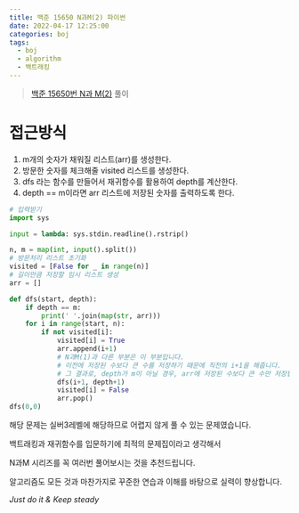 ```yaml
---
title: 백준 15650 N과M(2) 파이썬
date: 2022-04-17 12:25:00
categories: boj
tags:
  - boj
  - algorithm
  - 백트래킹
---
```



> [백준 15650번 N과 M(2)](https://www.acmicpc.net/problem/15650) 풀이

# 접근방식
1. m개의 숫자가 채워질 리스트(arr)를 생성한다.
2. 방문한 숫자를 체크해줄 visited 리스트를 생성한다.
3. dfs 라는 함수를 만들어서 재귀함수를 활용하여 depth를 계산한다.
4. depth == m이라면 arr 리스트에 저장된 숫자를 출력하도록 한다.
    
~~~python
# 입력받기
import sys

input = lambda: sys.stdin.readline().rstrip()

n, m = map(int, input().split())
# 방문처리 리스트 초기화
visited = [False for _ in range(n)]
# 길이만큼 저장할 임시 리스트 생성
arr = []

def dfs(start, depth):
    if depth == m:
        print(' '.join(map(str, arr)))
    for i in range(start, n):
        if not visited[i]:
            visited[i] = True
            arr.append(i+1)
            # N과M(1)과 다른 부분은 이 부분입니다.
            # 이전에 저장된 수보다 큰 수를 저장하기 때문에 직전의 i+1을 해줍니다.
            # 그 결과로, depth가 m이 아닐 경우, arr에 저장된 수보다 큰 수만 저장됩니다.
            dfs(i+1, depth+1)
            visited[i] = False
            arr.pop()
dfs(0,0)
~~~

해당 문제는 실버3레벨에 해당하므로 어렵지 않게 풀 수 있는 문제였습니다.

백트래킹과 재귀함수를 입문하기에 최적의 문제집이라고 생각해서

N과M 시리즈를 꼭 여러번 풀어보시는 것을 추천드립니다.

알고리즘도 모든 것과 마찬가지로 꾸준한 연습과 이해를 바탕으로 실력이 향상합니다.

*Just do it & Keep steady*
